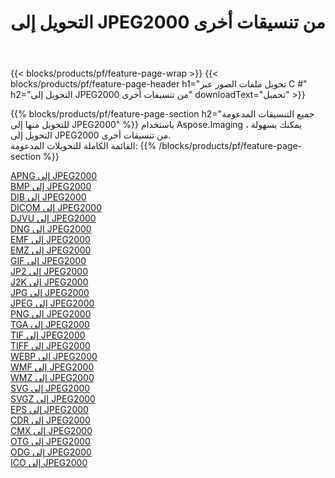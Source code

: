 ﻿---
title: التحويل إلى JPEG2000 من تنسيقات أخرى 
weight: 3920
url: /ar/net/conversion/to/jpeg2000 
lang: ar
langdirlevel: 2
locales: zh-hans,ja,it,ru,de,es,fr,nl,id,lt,pl,pt,vi,tr,ko,zh-hant,ar,hi,th,sv,cs,uk,he
description: باستخدام Aspose.Imaging ، يمكنك بسهولة التحويل إلى JPEG2000 من تنسيقات أخرى
---

{{< blocks/products/pf/feature-page-wrap >}}
{{< blocks/products/pf/feature-page-header h1="تحويل ملفات الصور عبر C #" h2="التحويل إلى JPEG2000 من تنسيقات أخرى" downloadText="تحميل" >}}


{{% blocks/products/pf/feature-page-section  h2="جميع التنسيقات المدعومة للتحويل منها إلى JPEG2000" %}}
باستخدام Aspose.Imaging ، يمكنك بسهولة التحويل إلى JPEG2000 من تنسيقات أخرى.
<br/>
القائمة الكاملة للتحويلات المدعومة:
{{% /blocks/products/pf/feature-page-section %}}
<div class="container-fluid productfamilypage bg-gray">
    <div class="convertypes bg-gray agp-content section">
        <div class="container">
		<div class="row other-converters">
		    <div class='col-md-2 other-converter remove-lp remove-rp'><a href="/imaging/ar/net/conversion/apng-to-jpeg2000" >APNG إلى JPEG2000</a></div>
<div class='col-md-2 other-converter remove-lp remove-rp'><a href="/imaging/ar/net/conversion/bmp-to-jpeg2000" >BMP إلى JPEG2000</a></div>
<div class='col-md-2 other-converter remove-lp remove-rp'><a href="/imaging/ar/net/conversion/dib-to-jpeg2000" >DIB إلى JPEG2000</a></div>
<div class='col-md-2 other-converter remove-lp remove-rp'><a href="/imaging/ar/net/conversion/dicom-to-jpeg2000" >DICOM إلى JPEG2000</a></div>
<div class='col-md-2 other-converter remove-lp remove-rp'><a href="/imaging/ar/net/conversion/djvu-to-jpeg2000" >DJVU إلى JPEG2000</a></div>
<div class='col-md-2 other-converter remove-lp remove-rp'><a href="/imaging/ar/net/conversion/dng-to-jpeg2000" >DNG إلى JPEG2000</a></div>
<div class='col-md-2 other-converter remove-lp remove-rp'><a href="/imaging/ar/net/conversion/emf-to-jpeg2000" >EMF إلى JPEG2000</a></div>
<div class='col-md-2 other-converter remove-lp remove-rp'><a href="/imaging/ar/net/conversion/emz-to-jpeg2000" >EMZ إلى JPEG2000</a></div>
<div class='col-md-2 other-converter remove-lp remove-rp'><a href="/imaging/ar/net/conversion/gif-to-jpeg2000" >GIF إلى JPEG2000</a></div>
<div class='col-md-2 other-converter remove-lp remove-rp'><a href="/imaging/ar/net/conversion/jp2-to-jpeg2000" >JP2 إلى JPEG2000</a></div>
<div class='col-md-2 other-converter remove-lp remove-rp'><a href="/imaging/ar/net/conversion/j2k-to-jpeg2000" >J2K إلى JPEG2000</a></div>
<div class='col-md-2 other-converter remove-lp remove-rp'><a href="/imaging/ar/net/conversion/jpg-to-jpeg2000" >JPG إلى JPEG2000</a></div>
<div class='col-md-2 other-converter remove-lp remove-rp'><a href="/imaging/ar/net/conversion/jpeg-to-jpeg2000" >JPEG إلى JPEG2000</a></div>
<div class='col-md-2 other-converter remove-lp remove-rp'><a href="/imaging/ar/net/conversion/png-to-jpeg2000" >PNG إلى JPEG2000</a></div>
<div class='col-md-2 other-converter remove-lp remove-rp'><a href="/imaging/ar/net/conversion/tga-to-jpeg2000" >TGA إلى JPEG2000</a></div>
<div class='col-md-2 other-converter remove-lp remove-rp'><a href="/imaging/ar/net/conversion/tif-to-jpeg2000" >TIF إلى JPEG2000</a></div>
<div class='col-md-2 other-converter remove-lp remove-rp'><a href="/imaging/ar/net/conversion/tiff-to-jpeg2000" >TIFF إلى JPEG2000</a></div>
<div class='col-md-2 other-converter remove-lp remove-rp'><a href="/imaging/ar/net/conversion/webp-to-jpeg2000" >WEBP إلى JPEG2000</a></div>
<div class='col-md-2 other-converter remove-lp remove-rp'><a href="/imaging/ar/net/conversion/wmf-to-jpeg2000" >WMF إلى JPEG2000</a></div>
<div class='col-md-2 other-converter remove-lp remove-rp'><a href="/imaging/ar/net/conversion/wmz-to-jpeg2000" >WMZ إلى JPEG2000</a></div>
<div class='col-md-2 other-converter remove-lp remove-rp'><a href="/imaging/ar/net/conversion/svg-to-jpeg2000" >SVG إلى JPEG2000</a></div>
<div class='col-md-2 other-converter remove-lp remove-rp'><a href="/imaging/ar/net/conversion/svgz-to-jpeg2000" >SVGZ إلى JPEG2000</a></div>
<div class='col-md-2 other-converter remove-lp remove-rp'><a href="/imaging/ar/net/conversion/eps-to-jpeg2000" >EPS إلى JPEG2000</a></div>
<div class='col-md-2 other-converter remove-lp remove-rp'><a href="/imaging/ar/net/conversion/cdr-to-jpeg2000" >CDR إلى JPEG2000</a></div>
<div class='col-md-2 other-converter remove-lp remove-rp'><a href="/imaging/ar/net/conversion/cmx-to-jpeg2000" >CMX إلى JPEG2000</a></div>
<div class='col-md-2 other-converter remove-lp remove-rp'><a href="/imaging/ar/net/conversion/otg-to-jpeg2000" >OTG إلى JPEG2000</a></div>
<div class='col-md-2 other-converter remove-lp remove-rp'><a href="/imaging/ar/net/conversion/odg-to-jpeg2000" >ODG إلى JPEG2000</a></div>
<div class='col-md-2 other-converter remove-lp remove-rp'><a href="/imaging/ar/net/conversion/ico-to-jpeg2000" >ICO إلى JPEG2000</a></div>
                </div>
        </div>
    </div>
</div>
<br/>

